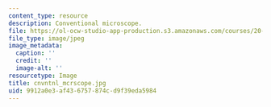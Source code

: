 ```yaml
---
content_type: resource
description: Conventional microscope.
file: https://ol-ocw-studio-app-production.s3.amazonaws.com/courses/20-109-laboratory-fundamentals-in-biological-engineering-fall-2007/9912a0e3af436757874cd9f39eda5984_cnvntnl_mcrscope.jpg
file_type: image/jpeg
image_metadata:
  caption: ''
  credit: ''
  image-alt: ''
resourcetype: Image
title: cnvntnl_mcrscope.jpg
uid: 9912a0e3-af43-6757-874c-d9f39eda5984
---
```

